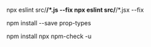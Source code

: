 npx eslint src/**/*.js --fix
npx eslint src/**/*.jsx --fix


npm install --save prop-types

npm install
npx npm-check -u